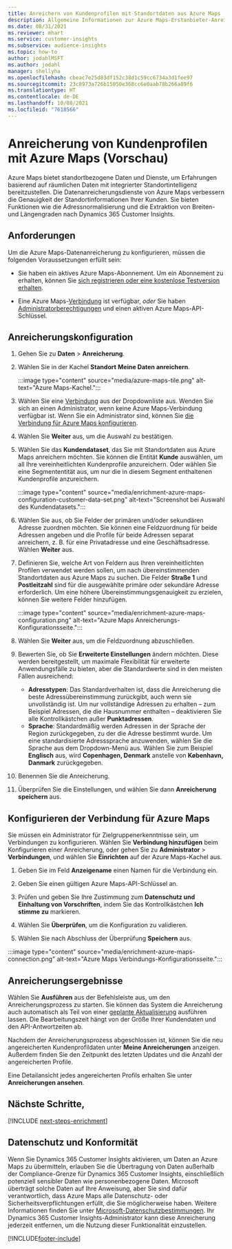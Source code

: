 ```yaml
---
title: Anreichern von Kundenprofilen mit Standortdaten aus Azure Maps
description: Allgemeine Informationen zur Azure Maps-Erstanbieter-Anreicherung.
ms.date: 08/31/2021
ms.reviewer: mhart
ms.service: customer-insights
ms.subservice: audience-insights
ms.topic: how-to
author: jodahlMSFT
ms.author: jodahl
manager: shellyha
ms.openlocfilehash: cbeac7e25d83df152c38d1c59cc6734a3d1fee97
ms.sourcegitcommit: 23c8973a726b15050e368cc6e0aab78b266a89f6
ms.translationtype: HT
ms.contentlocale: de-DE
ms.lasthandoff: 10/08/2021
ms.locfileid: "7618566"
---
```

# <a name="enrichment-of-customer-profiles-with-azure-maps-preview"></a>Anreicherung von Kundenprofilen mit Azure Maps (Vorschau)

Azure Maps bietet standortbezogene Daten und Dienste, um Erfahrungen basierend auf räumlichen Daten mit integrierter Standortintelligenz bereitzustellen. Die Datenanreicherungsdienste von Azure Maps verbessern die Genauigkeit der Standortinformationen Ihrer Kunden. Sie bieten Funktionen wie die Adressnormalisierung und die Extraktion von Breiten- und Längengraden nach Dynamics 365 Customer Insights.

## <a name="prerequisites"></a>Anforderungen

Um die Azure Maps-Datenanreicherung zu konfigurieren, müssen die folgenden Voraussetzungen erfüllt sein:

- Sie haben ein aktives Azure Maps-Abonnement. Um ein Abonnement zu erhalten, können Sie [sich registrieren oder eine kostenlose Testversion erhalten](https://azure.microsoft.com/services/azure-maps/).

- Eine Azure Maps-[Verbindung](connections.md) ist verfügbar, *oder* Sie haben [Administratorberechtigungen](permissions.md#administrator) und einen aktiven Azure Maps-API-Schlüssel.

## <a name="configure-the-enrichment"></a>Anreicherungskonfiguration

1. Gehen Sie zu **Daten** > **Anreicherung**. 

1. Wählen Sie in der Kachel **Standort** **Meine Daten anreichern**.

   :::image type="content" source="media/azure-maps-tile.png" alt-text="Azure Maps-Kachel.":::

1. Wählen Sie eine [Verbindung](connections.md) aus der Dropdownliste aus. Wenden Sie sich an einen Administrator, wenn keine Azure Maps-Verbindung verfügbar ist. Wenn Sie ein Administrator sind, können Sie [die Verbindung für Azure Maps konfigurieren](#configure-the-connection-for-azure-maps). 

1. Wählen Sie **Weiter** aus, um die Auswahl zu bestätigen.

1. Wählen Sie das **Kundendataset**, das Sie mit Standortdaten aus Azure Maps anreichern möchten. Sie können die Entität **Kunde** auswählen, um all Ihre vereinheitlichten Kundenprofile anzureichern. Oder wählen Sie eine Segmententität aus, um nur die in diesem Segment enthaltenen Kundenprofile anzureichern.

    :::image type="content" source="media/enrichment-azure-maps-configuration-customer-data-set.png" alt-text="Screenshot bei Auswahl des Kundendatasets.":::

1. Wählen Sie aus, ob Sie Felder der primären und/oder sekundären Adresse zuordnen möchten. Sie können eine Feldzuordnung für beide Adressen angeben und die Profile für beide Adressen separat anreichern, z. B. für eine Privatadresse und eine Geschäftsadresse. Wählen **Weiter** aus.

1. Definieren Sie, welche Art von Feldern aus Ihren vereinheitlichten Profilen verwendet werden sollen, um nach übereinstimmenden Standortdaten aus Azure Maps zu suchen. Die Felder **Straße 1** und **Postleitzahl** sind für die ausgewählte primäre oder sekundäre Adresse erforderlich. Um eine höhere Übereinstimmungsgenauigkeit zu erzielen, können Sie weitere Felder hinzufügen.

   :::image type="content" source="media/enrichment-azure-maps-configuration.png" alt-text="Azure Maps Anreicherungs-Konfigurationsseite.":::

1. Wählen Sie **Weiter** aus, um die Feldzuordnung abzuschließen.

1. Bewerten Sie, ob Sie **Erweiterte Einstellungen** ändern möchten. Diese werden bereitgestellt, um maximale Flexibilität für erweiterte Anwendungsfälle zu bieten, aber die Standardwerte sind in den meisten Fällen ausreichend:
   - **Adresstypen**: Das Standardverhalten ist, dass die Anreicherung die beste Adressübereinstimmung zurückgibt, auch wenn sie unvollständig ist. Um nur vollständige Adressen zu erhalten – zum Beispiel Adressen, die die Hausnummer enthalten – deaktivieren Sie alle Kontrollkästchen außer **Punktadressen**. 
   - **Sprache**: Standardmäßig werden Adressen in der Sprache der Region zurückgegeben, zu der die Adresse bestimmt wurde. Um eine standardisierte Adresssprache anzuwenden, wählen Sie die Sprache aus dem Dropdown-Menü aus. Wählen Sie zum Beispiel **Englisch** aus, wird **Copenhagen, Denmark** anstelle von **København, Danmark** zurückgegeben.

1. Benennen Sie die Anreicherung.

1. Überprüfen Sie die Einstellungen, und wählen Sie dann **Anreicherung speichern** aus.

## <a name="configure-the-connection-for-azure-maps"></a>Konfigurieren der Verbindung für Azure Maps

Sie müssen ein Administrator für Zielgruppenerkenntnisse sein, um Verbindungen zu konfigurieren. Wählen Sie **Verbindung hinzufügen** beim Konfigurieren einer Anreicherung, oder gehen Sie zu **Administrator** > **Verbindungen**, und wählen Sie **Einrichten** auf der Azure Maps-Kachel aus.

1. Geben Sie im Feld **Anzeigename** einen Namen für die Verbindung ein.

1. Geben Sie einen gültigen Azure Maps-API-Schlüssel an.

1. Prüfen und geben Sie Ihre Zustimmung zum **Datenschutz und Einhaltung von Vorschriften**, indem Sie das Kontrollkästchen **Ich stimme zu** markieren.

1. Wählen Sie **Überprüfen**, um die Konfiguration zu validieren.

1. Wählen Sie nach Abschluss der Überprüfung **Speichern** aus.

:::image type="content" source="media/enrichment-azure-maps-connection.png" alt-text="Azure Maps Verbindungs-Konfigurationsseite.":::

## <a name="enrichment-results"></a>Anreicherungsergebnisse

Wählen Sie **Ausführen** aus der Befehlsleiste aus, um den Anreicherungsprozess zu starten. Sie können das System die Anreicherung auch automatisch als Teil von einer [geplante Aktualisierung](system.md#schedule-tab) ausführen lassen. Die Bearbeitungszeit hängt von der Größe Ihrer Kundendaten und den API-Antwortzeiten ab.

Nachdem der Anreicherungsprozess abgeschlossen ist, können Sie die neu angereicherten Kundenprofildaten unter **Meine Anreicherungen** anzeigen. Außerdem finden Sie den Zeitpunkt des letzten Updates und die Anzahl der angereicherten Profile.

Eine Detailansicht jedes angereicherten Profils erhalten Sie unter **Anreicherungen ansehen**.

## <a name="next-steps"></a>Nächste Schritte,

[!INCLUDE [next-steps-enrichment](../includes/next-steps-enrichment.md)]

## <a name="data-privacy-and-compliance"></a>Datenschutz und Konformität

Wenn Sie Dynamics 365 Customer Insights aktivieren, um Daten an Azure Maps zu übermitteln, erlauben Sie die Übertragung von Daten außerhalb der Compliance-Grenze für Dynamics 365 Customer Insights, einschließlich potenziell sensibler Daten wie personenbezogene Daten. Microsoft überträgt solche Daten auf Ihre Anweisung, aber Sie sind dafür verantwortlich, dass Azure Maps alle Datenschutz- oder Sicherheitsverpflichtungen erfüllt, die Sie möglicherweise haben. Weitere Informationen finden Sie unter [Microsoft-Datenschutzbestimmungen](https://go.microsoft.com/fwlink/?linkid=396732).
Ihr Dynamics 365 Customer Insights-Administrator kann diese Anreicherung jederzeit entfernen, um die Nutzung dieser Funktionalität einzustellen.

[!INCLUDE[footer-include](../includes/footer-banner.md)]
